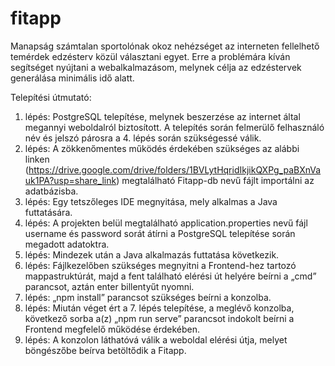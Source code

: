 # fitapp

Manapság számtalan sportolónak okoz nehézséget az interneten fellelhető temérdek edzésterv közül választani egyet. Erre a problémára kíván segítséget nyújtani a webalkalmazásom, melynek célja az edzéstervek generálása minimális idő alatt.

Telepítési útmutató:
1. lépés: PostgreSQL telepítése, melynek beszerzése az internet által megannyi weboldalról biztosított. A telepítés során felmerülő felhasználó név és jelszó párosra a 4. lépés során szükségessé válik.
2. lépés: A zökkenőmentes működés érdekében szükséges az alábbi linken (https://drive.google.com/drive/folders/1BVLytHqridIkjikQXPg_paBXnVauk1PA?usp=share_link) megtalálható Fitapp-db nevű fájlt importálni az adatbázisba.
3. lépés: Egy tetszőleges IDE megnyitása, mely alkalmas a Java futtatására.
4. lépés: A projekten belül megtalálható application.properties nevű fájl username és password sorát átírni a PostgreSQL telepítése során megadott adatoktra.
5. lépés: Mindezek után a Java alkalmazás futtatása következik.
6. lépés: Fájlkezelőben szükséges megnyitni a Frontend-hez tartozó mappastruktúrát, majd a fent található elérési út helyére beírni a „cmd” parancsot, aztán enter billentyűt nyomni.
7. lépés: „npm install” parancsot szükséges beírni a konzolba.
8. lépés: Miután véget ért a 7. lépés telepítése, a meglévő konzolba, következő sorba a(z) „npm run serve” parancsot indokolt beírni a Frontend megfelelő működése érdekében.
9. lépés: A konzolon láthatóvá válik a weboldal elérési útja, melyet böngészőbe beírva betöltődik a Fitapp.